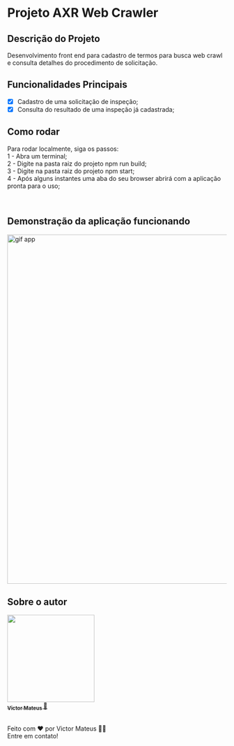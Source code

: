 # Projeto AXR Web Crawler

## Descrição do Projeto

<p>Desenvolvimento front end para cadastro de termos para busca web crawl e consulta detalhes do procedimento de solicitação.</p>


## Funcionalidades Principais

  - [x] Cadastro de uma solicitação de inspeção;
  - [x] Consulta do resultado de uma inspeção já cadastrada;

## Como rodar

<p>
  Para rodar localmente, siga os passos:<br>
  1 - Abra um terminal;<br>
  2 - Digite na pasta raiz do projeto npm run build;<br>
  3 - Digite na pasta raiz do projeto npm start;<br>
  4 - Após alguns instantes uma aba do seu browser abrirá com a aplicação pronta para o uso;<br>
</p>
<br>

## Demonstração da aplicação funcionando

  <img alt="gif app" src="./axr-web-crawler.gif" width="800px;" />
  <br>

## Sobre o autor

<a href="https://www.linkedin.com/in/victor-mateus-ferreira/" align="center">
 <img style={border-radius: 50%} src="./Avatar.jpeg" width="200px;" alt=""/>
 <br>
 <sub><b>Victor Mateus </b></sub>🚀</a><br>
<br>

<p>
Feito com ❤️ por Victor Mateus 👋🏽<br>
Entre em contato!
</p>